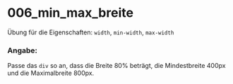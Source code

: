 006_min_max_breite
========
Übung für die Eigenschaften: `width`, `min-width`, `max-width`

### Angabe:

Passe das `div` so an, dass die Breite 80% beträgt, die Mindestbreite 400px und die Maximalbreite 800px.